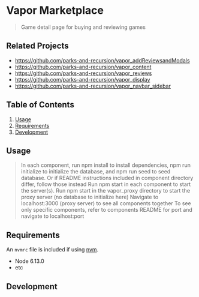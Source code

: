 # Vapor Marketplace

> Game detail page for buying and reviewing games

## Related Projects

  - https://github.com/parks-and-recursion/vapor_addReviewsandModals
  - https://github.com/parks-and-recursion/vapor_content
  - https://github.com/parks-and-recursion/vapor_reviews
  - https://github.com/parks-and-recursion/vapor_display
  - https://github.com/parks-and-recursion/vapor_navbar_sidebar

## Table of Contents

1. [Usage](#Usage)
1. [Requirements](#requirements)
1. [Development](#development)

## Usage

> In each component, run npm install to install dependencies, npm run initialize to initialize the database, and npm run seed to seed database.
> Or if README instructions included in component directory differ, follow those instead
> Run npm start in each component to start the server(s).
> Run npm start in the vapor_proxy directory to start the proxy server (no database to initialize here)
> Navigate to localhost:3000 (proxy server) to see all components together
> To see only specific components, refer to components README for port and navigate to localhost:port

## Requirements

An `nvmrc` file is included if using [nvm](https://github.com/creationix/nvm).

- Node 6.13.0
- etc

## Development
